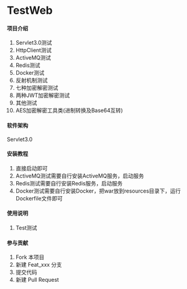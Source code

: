 # TestWeb

#### 项目介绍

1. Servlet3.0测试
2. HttpClient测试
3. ActiveMQ测试
4. Redis测试
5. Docker测试
6. 反射机制测试
7. 七种加密解密测试
8. 两种JWT加密解密测试
9. 其他测试
10. AES加密解密工具类(进制转换及Base64互转)

#### 软件架构

Servlet3.0

#### 安装教程

1. 直接启动即可
2. ActiveMQ测试需要自行安装ActiveMQ服务，启动服务
3. Redis测试需要自行安装Redis服务，启动服务
4. Docker测试需要自行安装Docker，把war放到resources目录下，运行Dockerfile文件即可

#### 使用说明

1. Test测试

#### 参与贡献

1. Fork 本项目
2. 新建 Feat_xxx 分支
3. 提交代码
4. 新建 Pull Request